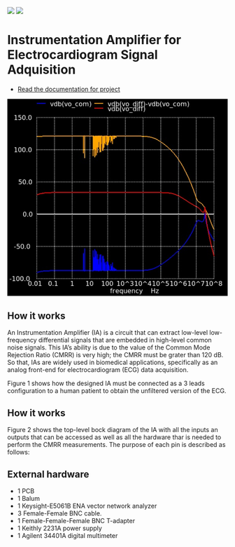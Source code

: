 ![](../../workflows/gds/badge.svg) ![](../../workflows/docs/badge.svg)

# Instrumentation Amplifier for Electrocardiogram Signal Adquisition

- [Read the documentation for project](docs/info.md)

![tt_um_Ckt](docs/tt_um_CktA_InstAmp.jpg)

## How it works
An Instrumentation Amplifier (IA) is a circuit that can extract low-level low-frequency differential signals that are embedded in high-level common noise signals. This IA’s ability is due to the value of the Common Mode Rejection Ratio (CMRR) is very high; the CMRR must be grater than 120 dB.  So that, IAs are widely used in biomedical applications, specifically as an analog front-end for electrocardiogram (ECG) data acquisition.

Figure 1 shows how the designed IA must be connected as a 3 leads configuration to a human patient to obtain the unfiltered version of the ECG.

## How it works
Figure 2 shows the top-level bock diagram of the IA with all the inputs an outputs that can be accessed as well as all the hardware thar is needed to perform the CMRR measurements. The purpose of each pin is described as follows:


## External hardware
- 1 PCB
- 1 Balum
- 1 Keysight-E5061B ENA vector network analyzer
- 3 Female-Female BNC cable.
- 1 Female-Female-Female BNC T-adapter
- 1 Keithly 2231A power supply
- 1 Agilent 34401A digital multimeter 
